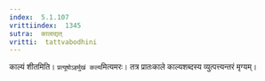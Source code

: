 ```yaml
---
index:  5.1.107
vrittiindex:  1345
sutra:  कालाद्यत्
vritti:  tattvabodhini 
---
```


काल्यं शीतमिति। `प्रत्यूषोऽहर्मुखं कल्य`मित्यमरः। तत्र प्रातःकाले काल्यशब्दस्य व्युत्पत्त्यन्तरं मृग्यम्।

